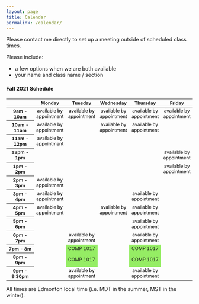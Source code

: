 ```yaml
---
layout: page
title: Calendar
permalink: /calendar/
---
```


Please contact me directly to set up a meeting outside of scheduled class times.

Please include:
* a few options when we are both available
* your name and class name / section

#### Fall 2021 Schedule ####

<html>
  <style>
    table {font-size: 12.4px; text-align:center;}
    .row-header {width : 80px;}
    .col-header {text-align:center;}
    .appointment {color: black;}
    .dmit1508 { background-color:#6495ed;}
    .anap1525 {background-color:#ed6495;}
    .dmit2028 {background-color:#bc64ed;}
    .comp1017 { background-color:#95ed64;}
  </style>
 <table>
  <thead>
    <tr>
      <th class = "row-header"></th>
      <th class = "col-header">Monday</th>
      <th class = "col-header">Tuesday</th>
      <th class = "col-header">Wednesday</th>
      <th class = "col-header">Thursday</th>
      <th class = "col-header">Friday</th>
    </tr>
  </thead>
  <tbody>
    <tr>
      <th>9am - 10am</th>
      <td class="appointment">available by appointment</td>
      <td class="appointment">available by appointment</td>
      <td class="appointment">available by appointment</td>
      <td class="appointment">available by appointment</td>
      <td class="appointment">available by appointment</td>
    </tr>
    <tr>
      <th>10am - 11am</th>
      <td class="appointment">available by appointment</td>
      <td></td>
      <td class="appointment">available by appointment</td>
      <td class="appointment">available by appointment</td>
      <td></td>
    </tr>
    <tr>
      <th>11am - 12pm</th>
      <td class="appointment">available by appointment</td>
      <td></td>
      <td></td>
      <td></td>
      <td></td>
    </tr>
    <tr>
      <th>12pm - 1pm</th>
      <td></td>
      <td></td>
      <td></td>
      <td></td>
      <td class="appointment">available by appointment</td>
    </tr>
    <tr>
      <th>1pm - 2pm</th>
      <td></td>
      <td></td>
      <td></td>
      <td></td>
      <td class="appointment">available by appointment</td>
    </tr>
      <tr>
      <th>2pm - 3pm</th>
      <td class="appointment">available by appointment</td>
      <td></td>
      <td></td>
      <td></td>
      <td></td>
    </tr>
      <tr>
      <th>3pm - 4pm</th>
      <td class="appointment">available by appointment</td>
      <td></td>
      <td></td>
      <td class="appointment">available by appointment</td>
      <td></td>
    </tr>
      <tr>
      <th>4pm - 5pm</th>
      <td class="appointment">available by appointment</td>
      <td></td>
      <td class="appointment">available by appointment</td>
      <td class="appointment">available by appointment</td>
      <td></td>
    </tr>
      <tr>
      <th>5pm - 6pm</th>
      <td></td>
      <td></td>
      <td></td>
      <td class="appointment">available by appointment</td>
      <td></td>
    </tr>
      <tr>
      <th>6pm - 7pm</th>
      <td></td>
      <td class="appointment">available by appointment</td>
      <td></td>
      <td class="appointment">available by appointment</td>
      <td></td>
    </tr>
    <tr>
      <th>7pm - 8m</th>
      <td></td>
      <td class="comp1017">COMP 1017</td>
      <td></td>
      <td class="comp1017">COMP 1017</td>
      <td></td>
    </tr>
    <tr>
      <th>8pm - 9pm</th>
      <td></td>
      <td class="comp1017">COMP 1017</td>
      <td></td>
      <td class="comp1017">COMP 1017</td>
      <td></td>
    </tr>
    <tr>
      <th>9pm - 9:30pm</th>
      <td></td>
      <td class="appointment">available by appointment</td>
      <td></td>
      <td class="appointment">available by appointment</td>
      <td></td>
    </tr>
  </tbody>
</table>
</html>

All times are Edmonton local time (i.e. MDT in the summer, MST in the winter).

